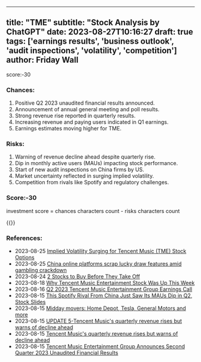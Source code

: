 
---
title: "TME"
subtitle: "Stock Analysis by ChatGPT"
date: 2023-08-27T10:16:27
draft: true
tags: ['earnings results', 'business outlook', 'audit inspections', 'volatility', 'competition']
author: Friday Wall
---

score:-30
### Chances:
1. Positive Q2 2023 unaudited financial results announced.
2. Announcement of annual general meeting and poll results.
3. Strong revenue rise reported in quarterly results.
4. Increasing revenue and paying users indicated in Q1 earnings.
5. Earnings estimates moving higher for TME.
### Risks:
1. Warning of revenue decline ahead despite quarterly rise.
2. Dip in monthly active users (MAUs) impacting stock performance.
3. Start of new audit inspections on China firms by US.
4. Market uncertainty reflected in surging implied volatility.
5. Competition from rivals like Spotify and regulatory challenges.
### Score:-30
investment score = chances characters count - risks characters count

{{<tradingview symbol="NYSE:TME">}}
### References:
- 2023-08-25 [Implied Volatility Surging for Tencent Music (TME) Stock Options](https://finance.yahoo.com/news/implied-volatility-surging-tencent-music-123200167.html?.tsrc=rss)
- 2023-08-25 [China online platforms scrap lucky draw features amid gambling crackdown](https://finance.yahoo.com/news/china-online-platforms-scrap-lucky-081451540.html?.tsrc=rss)
- 2023-08-24 [2 Stocks to Buy Before They Take Off](https://finance.yahoo.com/m/965bed11-475b-3459-9f6f-e712e0974f16/2-stocks-to-buy-before-they.html?.tsrc=rss)
- 2023-08-18 [Why Tencent Music Entertainment Stock Was Up This Week](https://finance.yahoo.com/m/96400146-0300-3a33-9541-bd1a8c77fa0b/why-tencent-music.html?.tsrc=rss)
- 2023-08-16 [Q2 2023 Tencent Music Entertainment Group Earnings Call](https://finance.yahoo.com/news/q2-2023-tencent-music-entertainment-050721196.html?.tsrc=rss)
- 2023-08-15 [This Spotify Rival From China Just Saw Its MAUs Dip in Q2, Stock Slides](https://finance.yahoo.com/news/spotify-rival-china-just-saw-141744037.html?.tsrc=rss)
- 2023-08-15 [Midday movers: Home Depot, Tesla, General Motors and more](https://finance.yahoo.com/news/home-depot-tesla-tencent-music-074729015.html?.tsrc=rss)
- 2023-08-15 [UPDATE 5-Tencent Music's quarterly revenue rises but warns of decline ahead](https://finance.yahoo.com/news/1-chinas-tencent-music-quarterly-091143120.html?.tsrc=rss)
- 2023-08-15 [Tencent Music's quarterly revenue rises but warns of decline ahead](https://ca.finance.yahoo.com/news/chinas-tencent-music-posts-quarterly-090944692.html?.tsrc=rss)
- 2023-08-15 [Tencent Music Entertainment Group Announces Second Quarter 2023 Unaudited Financial Results](https://finance.yahoo.com/news/tencent-music-entertainment-group-announces-090000448.html?.tsrc=rss)


                